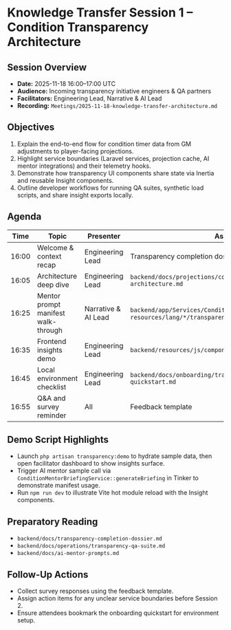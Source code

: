 # Knowledge Transfer Session 1 – Condition Transparency Architecture

## Session Overview
- **Date:** 2025-11-18 16:00–17:00 UTC
- **Audience:** Incoming transparency initiative engineers & QA partners
- **Facilitators:** Engineering Lead, Narrative & AI Lead
- **Recording:** `Meetings/2025-11-18-knowledge-transfer-architecture.md`

## Objectives
1. Explain the end-to-end flow for condition timer data from GM adjustments to player-facing projections.
2. Highlight service boundaries (Laravel services, projection cache, AI mentor integrations) and their telemetry hooks.
3. Demonstrate how transparency UI components share state via Inertia and reusable Insight components.
4. Outline developer workflows for running QA suites, synthetic load scripts, and share insight exports locally.

## Agenda
| Time | Topic | Presenter | Assets |
|------|-------|-----------|--------|
| 16:00 | Welcome & context recap | Engineering Lead | Transparency completion dossier overview |
| 16:05 | Architecture deep dive | Engineering Lead | `backend/docs/projections/condition-transparency-architecture.md` |
| 16:25 | Mentor prompt manifest walk-through | Narrative & AI Lead | `backend/app/Services/ConditionMentorPromptManifest.php`, `resources/lang/*/transparency-ai.json` |
| 16:35 | Frontend insights demo | Engineering Lead | `backend/resources/js/components/transparency/` |
| 16:45 | Local environment checklist | Engineering Lead | `backend/docs/onboarding/transparency-engineering-quickstart.md` |
| 16:55 | Q&A and survey reminder | All | Feedback template |

## Demo Script Highlights
- Launch `php artisan transparency:demo` to hydrate sample data, then open facilitator dashboard to show insights surface.
- Trigger AI mentor sample call via `ConditionMentorBriefingService::generateBriefing` in Tinker to demonstrate manifest usage.
- Run `npm run dev` to illustrate Vite hot module reload with the Insight components.

## Preparatory Reading
- `backend/docs/transparency-completion-dossier.md`
- `backend/docs/operations/transparency-qa-suite.md`
- `backend/docs/ai-mentor-prompts.md`

## Follow-Up Actions
- Collect survey responses using the feedback template.
- Assign action items for any unclear service boundaries before Session 2.
- Ensure attendees bookmark the onboarding quickstart for environment setup.
